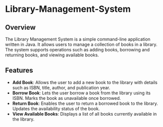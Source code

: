 # Library-Management-System

## Overview

The Library Management System is a simple command-line application written in Java. It allows users to manage a collection of books in a library. The system supports operations such as adding books, borrowing and returning books, and viewing available books.

## Features

- **Add Book**: Allows the user to add a new book to the library with details such as ISBN, title, author, and publication year.
- **Borrow Book**: Lets the user borrow a book from the library using its ISBN. Marks the book as unavailable once borrowed.
- **Return Book**: Enables the user to return a borrowed book to the library. Updates the availability status of the book.
- **View Available Books**: Displays a list of all books currently available in the library.

